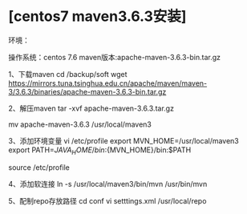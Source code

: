 # [centos7 maven3.6.3安装]

环境：

操作系统：centos 7.6
maven版本:apache-maven-3.6.3-bin.tar.gz

1、下载maven
cd /backup/soft
wget https://mirrors.tuna.tsinghua.edu.cn/apache/maven/maven-3/3.6.3/binaries/apache-maven-3.6.3-bin.tar.gz

2、解压maven
tar -xvf apache-maven-3.6.3.tar.gz

mv apache-maven-3.6.3 /usr/local/maven3

3、添加环境变量
vi /etc/profile
export MVN_HOME=/usr/local/maven3
export PATH=${JAVA_HOME}/bin:${MVN_HOME}/bin:$PATH

source /etc/profile

4、添加软连接
ln -s /usr/local/maven3/bin/mvn /usr/bin/mvn

5、配制repo存放路径
cd conf
vi setttings.xml
<localRepository>/usr/local/repo</localRepository>